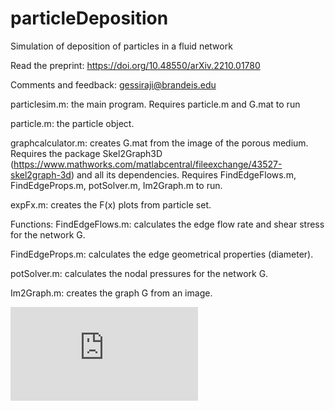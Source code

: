 # particleDeposition
Simulation of deposition of particles in a fluid network

Read the preprint: 
https://doi.org/10.48550/arXiv.2210.01780

Comments and feedback: gessiraji@brandeis.edu



particlesim.m: the main program. Requires particle.m and G.mat to run

particle.m: the particle object.

graphcalculator.m: creates G.mat from the image of the porous medium. Requires the package Skel2Graph3D (https://www.mathworks.com/matlabcentral/fileexchange/43527-skel2graph-3d) and all its dependencies. Requires FindEdgeFlows.m, FindEdgeProps.m, potSolver.m, Im2Graph.m to run.

expFx.m: creates the F(x) plots from particle set.


Functions:
FindEdgeFlows.m: calculates the edge flow rate and shear stress for the network G. 

FindEdgeProps.m: calculates the edge geometrical properties (diameter).

potSolver.m: calculates the nodal pressures for the network G. 

Im2Graph.m: creates the graph G from an image.


![alt text](https://github.com/gsiraji/particleDeposition/blob/main/tiles1to655to195edit.pdf)
